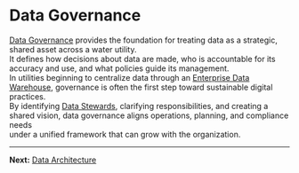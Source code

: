 # Data Governance

[Data Governance](../glossary.md#data-governance) provides the foundation for treating data as a strategic, shared asset across a water utility.  
It defines how decisions about data are made, who is accountable for its accuracy and use, and what policies guide its management.  
In utilities beginning to centralize data through an [Enterprise Data Warehouse](../glossary.md#data-warehouse-edw), governance is often the first step toward sustainable digital practices.  
By identifying [Data Stewards](../glossary.md#data-steward), clarifying responsibilities, and creating a shared vision, data governance aligns operations, planning, and compliance needs  
under a unified framework that can grow with the organization.


---

**Next:** [Data Architecture](../02_architecture/index.md)
